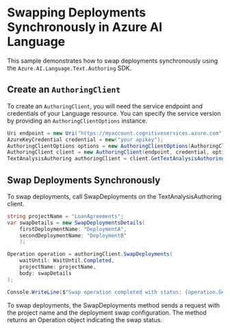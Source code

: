 # Swapping Deployments Synchronously in Azure AI Language

This sample demonstrates how to swap deployments synchronously using the `Azure.AI.Language.Text.Authoring` SDK.

## Create an `AuthoringClient`

To create an `AuthoringClient`, you will need the service endpoint and credentials of your Language resource. You can specify the service version by providing an `AuthoringClientOptions` instance.

```C# Snippet:CreateTextAuthoringClientForSpecificApiVersion
Uri endpoint = new Uri("https://myaccount.cognitiveservices.azure.com");
AzureKeyCredential credential = new("your apikey");
AuthoringClientOptions options = new AuthoringClientOptions(AuthoringClientOptions.ServiceVersion.V2024_11_15_Preview);
AuthoringClient client = new AuthoringClient(endpoint, credential, options);
TextAnalysisAuthoring authoringClient = client.GetTextAnalysisAuthoringClient();
```

## Swap Deployments Synchronously

To swap deployments, call SwapDeployments on the TextAnalysisAuthoring client.

```C# Snippet:Sample11_TextAuthoring_SwapDeployments
string projectName = "LoanAgreements";
var swapDetails = new SwapDeploymentsDetails(
    firstDeploymentName: "DeploymentA",
    secondDeploymentName: "DeploymentB"
    );

Operation operation = authoringClient.SwapDeployments(
    waitUntil: WaitUntil.Completed,
    projectName: projectName,
    body: swapDetails
);

Console.WriteLine($"Swap operation completed with status: {operation.GetRawResponse().Status}");
```

To swap deployments, the SwapDeployments method sends a request with the project name and the deployment swap configuration. The method returns an Operation object indicating the swap status.
